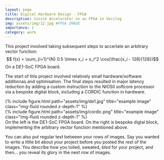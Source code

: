 ```yaml
---
layout: page
title: Digital Hardware Design - FPGA
description: Cosine Accelerator on an FPGA in Verilog
img: assets/img/12.jpg #FPGA IMAGE
importance: 1
category: work
---
```


This project involved taking subsequent steps to accerlate an arbitrary vector function:
$$ f(x) = \sum_{i=1}^{N} 0.5 \times x_i + x_i^2 \cos(\frac{x_i - 128}{128})$$
On a DE1-SoC FPGA board.

The start of this project involved relatively small hardware/software additionas and optimisation. The final steps resulted in major latency reduction by adding a custom instruction to the NIOSII softcore processor via a bespoke digital block, including a CORDIC function in hardware. 


<div class="row justify-content-sm-center">
    <div class="col-sm-8 mt-3 mt-md-0">
        {% include figure.html path="assets/img/de1.jpg" title="example image" class="img-fluid rounded z-depth-1" %} 
    </div>
    <div class="col-sm-4 mt-3 mt-md-0">
        {% include figure.html path="assets/img/cordic.png" title="example image" class="img-fluid rounded z-depth-1" %}
    </div>
</div>
<div class="caption">
    On the left is the DE1-SoC FPGA board. On the right is bespoke digtal block, implementing the arbitrary vector function mentioned above. 
</div>

You can also put regular text between your rows of images.
Say you wanted to write a little bit about your project before you posted the rest of the images.
You describe how you toiled, sweated, *bled* for your project, and then... you reveal its glory in the next row of images.
